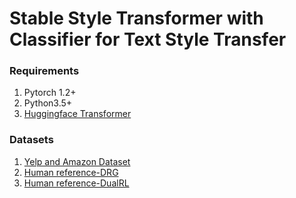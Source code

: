 # Stable Style Transformer with Classifier for Text Style Transfer


### Requirements
1. Pytorch 1.2+
2. Python3.5+
3. [Huggingface Transformer](https://github.com/huggingface/transformers)

### Datasets
1. [Yelp and Amazon Dataset](https://github.com/lijuncen/Sentiment-and-Style-Transfer)
2. [Human reference-DRG](https://github.com/lijuncen/Sentiment-and-Style-Transfer/tree/master/data)
3. [Human reference-DualRL](https://github.com/luofuli/DualRL/tree/master/references)
